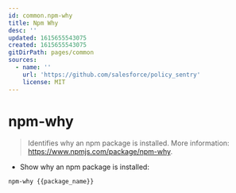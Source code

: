 ```yaml
---
id: common.npm-why
title: Npm Why
desc: ''
updated: 1615655543075
created: 1615655543075
gitDirPath: pages/common
sources:
  - name: ''
    url: 'https://github.com/salesforce/policy_sentry'
    license: MIT
---
```

# npm-why

> Identifies why an npm package is installed.
> More information: <https://www.npmjs.com/package/npm-why>.

- Show why an npm package is installed:

`npm-why {{package_name}}`

